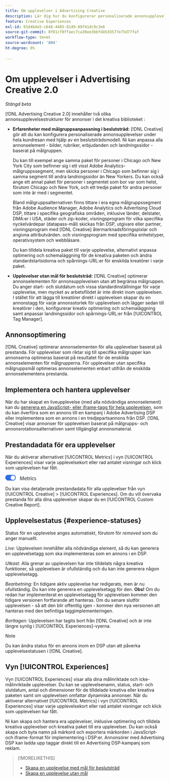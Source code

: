 ```yaml
---
title: Om upplevelser i Advertising Creative
description: Lär dig hur du konfigurerar personaliserade annonsupplevelser och optimerar annonselement baserat på prestanda.
feature: Creative Experiences
exl-id: 91d4b4e5-c646-4485-8149-89f41dc9c3e6
source-git-commit: 8f81cf8ffaec7ca30ee3bbfd45d3577e75d77faf
workflow-type: tm+mt
source-wordcount: '804'
ht-degree: 0%

---
```


# Om upplevelser i Advertising Creative 2.0

*Stängd beta*

<!-- Revisit Description metadata -->

<!-- MORE -->

[!DNL Advertising Creative 2.0] innehåller två olika annonsupplevelsestrukturer för annonser i det kreativa biblioteket <!-- can use a single library only -->:

* **Erfarenheter med målgruppsanpassning i beslutsträd:** [!DNL Creative] gör att du kan konfigurera personaliserade annonsupplevelser under hela kundresan med hjälp av en beslutsträdsmodell. Ni kan anpassa alla annonselement - bilder, rubriker, erbjudanden och landningssidor - baserat på målgruppen.

  Du kan till exempel ange samma paket för personer i Chicago och New York City som befinner sig i ett visst Adobe Analytics-målgruppssegment, men skicka personer i Chicago som befinner sig i samma segment till andra landningssidor än New Yorkers. Du kan också ange ett annat paket för personer i segmentet som bor var som helst, förutom Chicago och New York, och ett tredje paket för andra personer som inte är med i segmentet.

  Bland målgruppsalternativen finns tittare i era egna målgruppssegment från Adobe Audience Manager, Adobe Analytics och Advertising Cloud DSP, tittare i specifika geografiska områden, inklusive länder, delstater, DMA:er i USA, städer och zip-koder, visningsprogram för vilka specifika nyckelvärdepar (datapass-mål) skickas från DSP, utgivare eller partner, visningsprogram med [!DNL Creative] återmarknadsföringspixlar och angivna attributvärden. och visningsprogram med specifika enhetstyper, operativsystem och webbläsare.

  Du kan tilldela kreativa paket till varje upplevelse, alternativt anpassa optimering och schemaläggning för de kreativa paketen och ändra standardstartsidorna och spårnings-URL:er <!-- and any flexible attributes --> för enskilda kreatörer i varje paket.

* **Upplevelser utan mål för beslutsträd:** [!DNL Creative] optimerar annonselementen för annonsupplevelsen utan att begränsa målgruppen.<!-- For first-party creatives, [!DNL Creative] serves the ads. --> Du anger start- och slutdatum och vissa standardinställningar för varje upplevelse, men mycket av arbetsflödet är inte direkt inom upplevelsen. I stället för att lägga till kreatörer direkt i upplevelsen skapar du en annonstagg för varje annonsstorlek för upplevelsen och lägger sedan till kreatörer i den, konfigurerar kreativ optimering och schemaläggning samt anpassar landningssidor och spårnings-URL:er från [!UICONTROL Tag Manager].

## Annonsoptimering

<!-- MORE -->
[!DNL Creative] optimerar annonselementen för alla upplevelser baserat på prestanda. För upplevelser som riktar sig till specifika målgrupper kan annonserna optimeras baserat på resultatet för de enskilda annonselementen för målgrupperna. För upplevelser utan specifika målgruppsmål optimeras annonselementen enbart utifrån de enskilda annonselementens prestanda.

## Implementera och hantera upplevelser

När du har skapat en liveupplevelse (med alla nödvändiga annonselement) kan du [generera en JavaScript- eller iframe-tagg för hela upplevelsen](experience-tag-export.md), som du kan överföra som en annons till en kampanj i Adobe Advertising DSP eller implementera som en annons i en tredjepartsannons från DSP. [!DNL Creative] visar annonser för upplevelsen baserat på målgrupps- och annonsrotationsalternativen samt tillgängligt annonsmaterial.

## Prestandadata för era upplevelser

När du aktiverar alternativet [!UICONTROL Metrics] i vyn [!UICONTROL Experiences] visar varje upplevelsekort eller rad antalet visningar och klick som upplevelsen har fått.

![Metrisk, alternativ](/help/creative/assets/metrics-option.png "Metrisk, alternativ")

<!-- insert screen shot of Metrics option?  If not, then add instructions elsewhere -->

<!-- I don't see this as of 1/9; why only in the table view?   You can also add conversion columns in the table view. -->

Du kan visa detaljerade prestandadata för alla upplevelser från vyn [!UICONTROL Creative] > [!UICONTROL Experiences]. Om du vill övervaka prestanda för alla dina upplevelser skapar du en [!UICONTROL Custom Creative Report].

<!--
You can [view detailed performance data for any experience](experience-performance-details.md) from the Creative > Experiences view. To monitor performance across your experiences, [create custom reports](/help/dsp/reports/report-create.md).
-->

## Upplevelsestatus {#experience-statuses}

<!-- verify that these are all still the same -->

Status för en upplevelse anges automatiskt, förutom för *removed* som du anger manuellt.

*Live:* Upplevelsen innehåller alla nödvändiga element, så du kan generera en upplevelsetagg som ska implementeras som en annons i en DSP. <!-- A live experience may be scheduled to start in the future -->

*Utkast:* Alla grenar av upplevelsen har inte tilldelats några kreativa funktioner, så upplevelsen är ofullständig och du kan inte generera någon upplevelsetagg.

*Bearbetning:* En tidigare aktiv upplevelse har redigerats, men är nu ofullständig. Du kan inte generera en upplevelsetagg för den. **Obs!** Om du redan har implementerat en upplevelsetagg för upplevelsen kommer den tidigare versionen fortfarande att hanteras. Om du senare slutför upplevelsen - så att den blir offentlig igen - kommer den nya versionen att hanteras med den befintliga taggimplementeringen.

*Borttagen:* Upplevelsen har tagits bort från [!DNL Creative] och är inte längre synlig i [!UICONTROL Experiences]-vyerna.

>[!NOTE]
>
>Du kan ändra status för en annons inom en DSP utan att påverka upplevelsestatusen i [!DNL Creative].

## Vyn [!UICONTROL Experiences]

Vyn [!UICONTROL Experiences] visar alla dina målinriktade och icke-målinriktade upplevelser. Du kan se upplevelsenamn, status, start- och slutdatum, antal och dimensioner för de tilldelade kreativa eller kreativa paketen samt om upplevelsen omfattar dynamiska annonser. När du aktiverar alternativet [!UICONTROL Metrics] i vyn [!UICONTROL Experiences] visar varje upplevelsekort eller rad antalet visningar och klick som upplevelsen har fått.

Ni kan skapa och hantera era upplevelser, inklusive optimering och tilldela kreativa upplevelser och kreativa paket till era upplevelser. Du kan också skapa och byta namn på märkord och exportera märkorden i JavaScript- och iframe-format för implementering i DSP:er. Annonsörer med Advertising DSP kan ladda upp taggar direkt till en Advertising DSP-kampanj som reklam.

<!--
### Available actions

* [Download data within the view](experience-download-view.md)

        + [Assign and unassign creative bundles to a final node](/help/creative/experiences/experience-assign-creative-bundles.md)
* Experiences with decision tree targeting: [Create](/help/creative/experiences/experience-create-targeting.md) and [edit](/help/creative/experiences/experience-edit-targeting.md) experiences, [assign and unassign creative bundles](/help/creative/experiences/experience-assign-creative-bundles.md), [customize creative optimization and scheduling](/help/creative/experiences/experience-optimization-scheduling-targeting.md), and [customize the tracking URLs for creatives](/help/creative/experiences/experience-tracking-urls-targeting.md)

* Experiences without decision tree targeting: [Create](experience-create-no-targeting.md) and [edit](/help/creative/experiences/experience-edit-no-targeting.md)

* [Clone](experience-clone.md) an experience

* [Preview](experience-preview.md) an experience

* [Share a demo URL](experience-share-demo-url.md) for an experience

* [Export ad tags for an experience](experience-tag-export.md)

* [Delete](experience-delete.md) an experience

-->

<!-- You can add or remove labels for your experiences.-->

<!-- Add links to workflows once they're done -->

>[!MORELIKETHIS]
>
>* [Skapa en upplevelse med mål för beslutsträd](experience-create-targeting.md)
>* [Skapa en upplevelse utan mål](experience-create-no-targeting.md)
